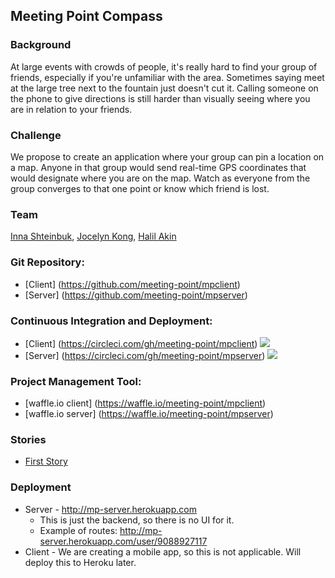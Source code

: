 Meeting Point Compass
--------------------

### Background

At large events with crowds of people, it's really hard to find your group of friends, especially if you're unfamiliar with the area. Sometimes saying meet at the large tree next to the fountain just doesn't cut it. Calling someone on the phone to give directions is still harder than visually seeing where you are in relation to your friends.

### Challenge

We propose to create an application where your group can pin a location on a map. Anyone in that group would send real-time GPS coordinates that would designate where you are on the map. Watch as everyone from the group converges to that one point or know which friend is lost.

### Team

[Inna Shteinbuk](../people/inna-shteinbuk.md), [Jocelyn Kong](../people/jocelyn-kong.md), [Halil Akin](../people/halil-akin.md)

### Git Repository:
* [Client] (https://github.com/meeting-point/mpclient)
* [Server] (https://github.com/meeting-point/mpserver)

### Continuous Integration and Deployment:
* [Client] (https://circleci.com/gh/meeting-point/mpclient) ![](https://circleci.com/gh/meeting-point/mpclient.svg?style=shield&circle-token=:circle-token)
* [Server] (https://circleci.com/gh/meeting-point/mpserver) ![](https://circleci.com/gh/meeting-point/mpserver.svg?style=shield&circle-token=:circle-token)

### Project Management Tool:
* [waffle.io client] (https://waffle.io/meeting-point/mpclient)
* [waffle.io server] (https://waffle.io/meeting-point/mpserver)

### Stories
* [First Story](https://github.com/meeting-point/mpclient/issues/1)

### Deployment
* Server - http://mp-server.herokuapp.com
	- This is just the backend, so there is no UI for it.
	- Example of routes: http://mp-server.herokuapp.com/user/9088927117
* Client - We are creating a mobile app, so this is not applicable. Will deploy this to Heroku later.